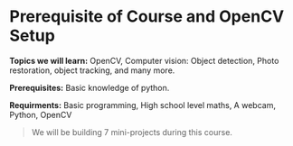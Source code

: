# Prerequisite of Course and OpenCV Setup

**Topics we will learn:** OpenCV, Computer vision: Object detection, Photo restoration, object tracking, and many more.

**Prerequisites:** Basic knowledge of python.

**Requirments:** Basic programming, High school level maths, A webcam, Python, OpenCV

>We will be building 7 mini-projects during this course.

